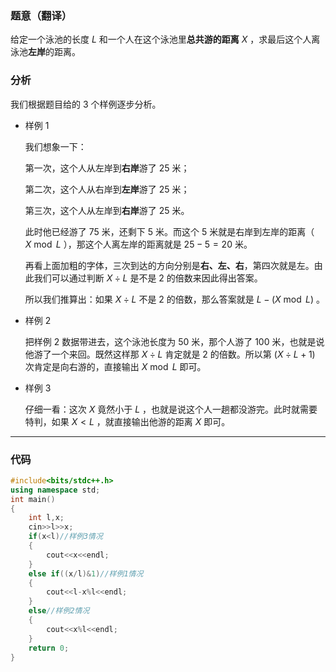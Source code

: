 ### 题意（翻译）
给定一个泳池的长度 $L$ 和一个人在这个泳池里**总共游的距离** $X$ ，求最后这个人离泳池**左岸**的距离。

### 分析
我们根据题目给的 $3$ 个样例逐步分析。

- 样例 $1$ 

  我们想象一下：
  
  第一次，这个人从左岸到**右岸**游了 $25$ 米；
  
  第二次，这个人从右岸到**左岸**游了 $25$ 米；
  
  第三次，这个人从左岸到**右岸**游了 $25$ 米。
  
  此时他已经游了 $75$ 米，还剩下 $5$ 米。而这个 $5$ 米就是右岸到左岸的距离（ $X \bmod L$ ），那这个人离左岸的距离就是 $25-5=20$ 米。
  
  再看上面加粗的字体，三次到达的方向分别是**右、左、右**，第四次就是左。由此我们可以通过判断 $X \div L$ 是不是 $2$ 的倍数来因此得出答案。
  
  所以我们推算出：如果 $X \div L$ 不是 $2$ 的倍数，那么答案就是 $L-(X \bmod L)$ 。
  
- 样例 $2$

  把样例 $2$ 数据带进去，这个泳池长度为 $50$ 米，那个人游了 $100$ 米，也就是说他游了一个来回。既然这样那 $X \div L$ 肯定就是 $2$ 的倍数。所以第 $(X \div L+1)$ 次肯定是向右游的，直接输出 $X \bmod L$ 即可。
  
- 样例 $3$

  仔细一看：这次 $X$ 竟然小于 $L$ ，也就是说这个人一趟都没游完。此时就需要特判，如果 $X<L$ ，就直接输出他游的距离 $X$ 即可。



------------

### 代码
```cpp
#include<bits/stdc++.h>
using namespace std;
int main()
{
	int l,x;
	cin>>l>>x;
	if(x<l)//样例3情况
	{
		cout<<x<<endl;
	}
	else if((x/l)&1)//样例1情况
	{
		cout<<l-x%l<<endl;
	}
	else//样例2情况
	{
		cout<<x%l<<endl;
	}
 	return 0;
}
```